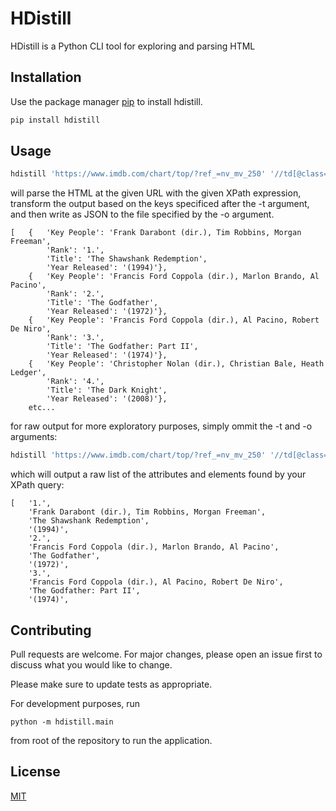 # HDistill

HDistill is a Python CLI tool for exploring and parsing HTML

## Installation

Use the package manager [pip](https://pip.pypa.io/en/stable/) to install hdistill.

```bash
pip install hdistill
```

## Usage

```python
hdistill 'https://www.imdb.com/chart/top/?ref_=nv_mv_250' '//td[@class=\"titleColumn\"]/text() | //td[@class=\"titleColumn\"]//a/text() | //td[@class=\"titleColumn\"]//a/@title | //td[@class=\"titleColumn\"]//span[@class=\"secondaryInfo\"]/text()' -t 'Rank,Key People,Title,Year Released' -o 'output'
```

will parse the HTML at the given URL with the given XPath expression, transform the output based on the keys specificed after the -t argument, and then write as JSON to the file specified by the -o argument.

```
[   {   'Key People': 'Frank Darabont (dir.), Tim Robbins, Morgan Freeman',
        'Rank': '1.',
        'Title': 'The Shawshank Redemption',
        'Year Released': '(1994)'},
    {   'Key People': 'Francis Ford Coppola (dir.), Marlon Brando, Al Pacino',
        'Rank': '2.',
        'Title': 'The Godfather',
        'Year Released': '(1972)'},
    {   'Key People': 'Francis Ford Coppola (dir.), Al Pacino, Robert De Niro',
        'Rank': '3.',
        'Title': 'The Godfather: Part II',
        'Year Released': '(1974)'},
    {   'Key People': 'Christopher Nolan (dir.), Christian Bale, Heath Ledger',
        'Rank': '4.',
        'Title': 'The Dark Knight',
        'Year Released': '(2008)'},
    etc...
```

for raw output for more exploratory purposes, simply ommit the -t and -o arguments:

```python
hdistill 'https://www.imdb.com/chart/top/?ref_=nv_mv_250' '//td[@class=\"titleColumn\"]/text() | //td[@class=\"titleColumn\"]//a/text() | //td[@class=\"titleColumn\"]//a/@title | //td[@class=\"titleColumn\"]//span[@class=\"secondaryInfo\"]/text()'
```

which will output a raw list of the attributes and elements found by your XPath query:

```
[   '1.',
    'Frank Darabont (dir.), Tim Robbins, Morgan Freeman',
    'The Shawshank Redemption',
    '(1994)',
    '2.',
    'Francis Ford Coppola (dir.), Marlon Brando, Al Pacino',
    'The Godfather',
    '(1972)',
    '3.',
    'Francis Ford Coppola (dir.), Al Pacino, Robert De Niro',
    'The Godfather: Part II',
    '(1974)',
```

## Contributing
Pull requests are welcome. For major changes, please open an issue first to discuss what you would like to change.

Please make sure to update tests as appropriate.

For development purposes, run
```
python -m hdistill.main
```
from root of the repository to run the application.

## License
[MIT](https://choosealicense.com/licenses/mit/)

